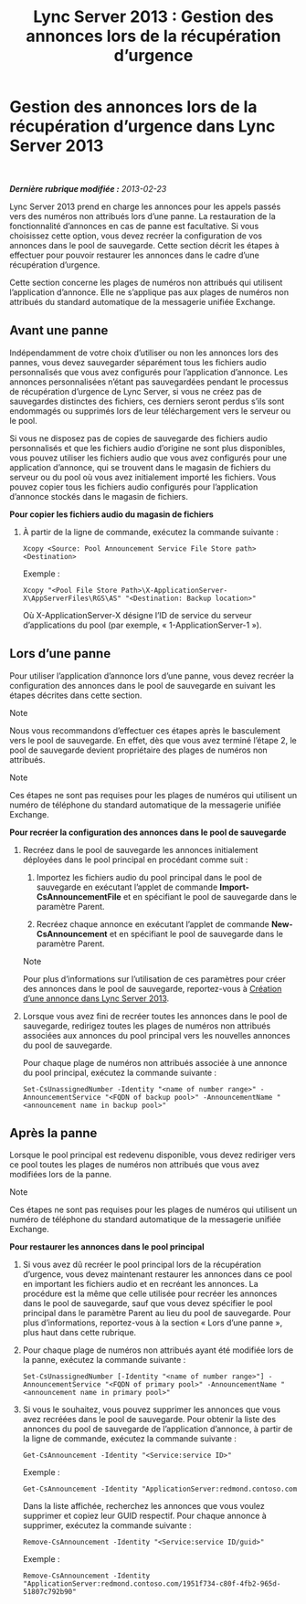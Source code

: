 ﻿---
title: 'Lync Server 2013 : Gestion des annonces lors de la récupération d’urgence'
TOCTitle: Gestion des annonces lors de la récupération d’urgence
ms:assetid: c33e51ea-421f-42d2-826b-b73968f6bd5b
ms:mtpsurl: https://technet.microsoft.com/fr-fr/library/JJ721874(v=OCS.15)
ms:contentKeyID: 49891525
ms.date: 05/20/2016
mtps_version: v=OCS.15
ms.translationtype: HT
---

# Gestion des annonces lors de la récupération d’urgence dans Lync Server 2013

 

_**Dernière rubrique modifiée :** 2013-02-23_

Lync Server 2013 prend en charge les annonces pour les appels passés vers des numéros non attribués lors d’une panne. La restauration de la fonctionnalité d’annonces en cas de panne est facultative. Si vous choisissez cette option, vous devez recréer la configuration de vos annonces dans le pool de sauvegarde. Cette section décrit les étapes à effectuer pour pouvoir restaurer les annonces dans le cadre d’une récupération d’urgence.

Cette section concerne les plages de numéros non attribués qui utilisent l’application d’annonce. Elle ne s’applique pas aux plages de numéros non attribués du standard automatique de la messagerie unifiée Exchange.

## Avant une panne

Indépendamment de votre choix d’utiliser ou non les annonces lors des pannes, vous devez sauvegarder séparément tous les fichiers audio personnalisés que vous avez configurés pour l’application d’annonce. Les annonces personnalisées n’étant pas sauvegardées pendant le processus de récupération d’urgence de Lync Server, si vous ne créez pas de sauvegardes distinctes des fichiers, ces derniers seront perdus s’ils sont endommagés ou supprimés lors de leur téléchargement vers le serveur ou le pool.

Si vous ne disposez pas de copies de sauvegarde des fichiers audio personnalisés et que les fichiers audio d’origine ne sont plus disponibles, vous pouvez utiliser les fichiers audio que vous avez configurés pour une application d’annonce, qui se trouvent dans le magasin de fichiers du serveur ou du pool où vous avez initialement importé les fichiers. Vous pouvez copier tous les fichiers audio configurés pour l’application d’annonce stockés dans le magasin de fichiers.

**Pour copier les fichiers audio du magasin de fichiers**

1.  À partir de la ligne de commande, exécutez la commande suivante :
    
        Xcopy <Source: Pool Announcement Service File Store path> <Destination>
    
    Exemple :
    
        Xcopy "<Pool File Store Path>\X-ApplicationServer-X\AppServerFiles\RGS\AS" "<Destination: Backup location>"
    
    Où X-ApplicationServer-X désigne l’ID de service du serveur d’applications du pool (par exemple, « 1-ApplicationServer-1 »).


## Lors d’une panne

Pour utiliser l’application d’annonce lors d’une panne, vous devez recréer la configuration des annonces dans le pool de sauvegarde en suivant les étapes décrites dans cette section.

> [!NOTE]  
> Nous vous recommandons d’effectuer ces étapes après le basculement vers le pool de sauvegarde. En effet, dès que vous avez terminé l’étape 2, le pool de sauvegarde devient propriétaire des plages de numéros non attribués.

> [!NOTE]  
> Ces étapes ne sont pas requises pour les plages de numéros qui utilisent un numéro de téléphone du standard automatique de la messagerie unifiée Exchange.

**Pour recréer la configuration des annonces dans le pool de sauvegarde**

1.  Recréez dans le pool de sauvegarde les annonces initialement déployées dans le pool principal en procédant comme suit :
    
    1.  Importez les fichiers audio du pool principal dans le pool de sauvegarde en exécutant l’applet de commande **Import-CsAnnouncementFile** et en spécifiant le pool de sauvegarde dans le paramètre Parent.
    
    2.  Recréez chaque annonce en exécutant l’applet de commande **New-CsAnnouncement** et en spécifiant le pool de sauvegarde dans le paramètre Parent.
    
    > [!NOTE]  
    > Pour plus d’informations sur l’utilisation de ces paramètres pour créer des annonces dans le pool de sauvegarde, reportez-vous à <a href="lync-server-2013-create-an-announcement.md">Création d’une annonce dans Lync Server 2013</a>.

2.  Lorsque vous avez fini de recréer toutes les annonces dans le pool de sauvegarde, redirigez toutes les plages de numéros non attribués associées aux annonces du pool principal vers les nouvelles annonces du pool de sauvegarde.
    
    Pour chaque plage de numéros non attribués associée à une annonce du pool principal, exécutez la commande suivante :
    
        Set-CsUnassignedNumber -Identity "<name of number range>" -AnnouncementService "<FQDN of backup pool>" -AnnouncementName "<announcement name in backup pool>"

## Après la panne

Lorsque le pool principal est redevenu disponible, vous devez rediriger vers ce pool toutes les plages de numéros non attribués que vous avez modifiées lors de la panne.

> [!NOTE]  
> Ces étapes ne sont pas requises pour les plages de numéros qui utilisent un numéro de téléphone du standard automatique de la messagerie unifiée Exchange.

**Pour restaurer les annonces dans le pool principal**

1.  Si vous avez dû recréer le pool principal lors de la récupération d’urgence, vous devez maintenant restaurer les annonces dans ce pool en important les fichiers audio et en recréant les annonces. La procédure est la même que celle utilisée pour recréer les annonces dans le pool de sauvegarde, sauf que vous devez spécifier le pool principal dans le paramètre Parent au lieu du pool de sauvegarde. Pour plus d’informations, reportez-vous à la section « Lors d’une panne », plus haut dans cette rubrique.

2.  Pour chaque plage de numéros non attribués ayant été modifiée lors de la panne, exécutez la commande suivante :
    
        Set-CsUnassignedNumber [-Identity "<name of number range>"] -AnnouncementService "<FQDN of primary pool>" -AnnouncementName "<announcement name in primary pool>"

3.  Si vous le souhaitez, vous pouvez supprimer les annonces que vous avez recréées dans le pool de sauvegarde. Pour obtenir la liste des annonces du pool de sauvegarde de l’application d’annonce, à partir de la ligne de commande, exécutez la commande suivante :
    
        Get-CsAnnouncement -Identity "<Service:service ID>"
    
    Exemple :
    
        Get-CsAnnouncement -Identity "ApplicationServer:redmond.contoso.com
    
    Dans la liste affichée, recherchez les annonces que vous voulez supprimer et copiez leur GUID respectif. Pour chaque annonce à supprimer, exécutez la commande suivante :
    
        Remove-CsAnnouncement -Identity "<Service:service ID/guid>"
    
    Exemple :
    
        Remove-CsAnnouncement -Identity "ApplicationServer:redmond.contoso.com/1951f734-c80f-4fb2-965d-51807c792b90"


